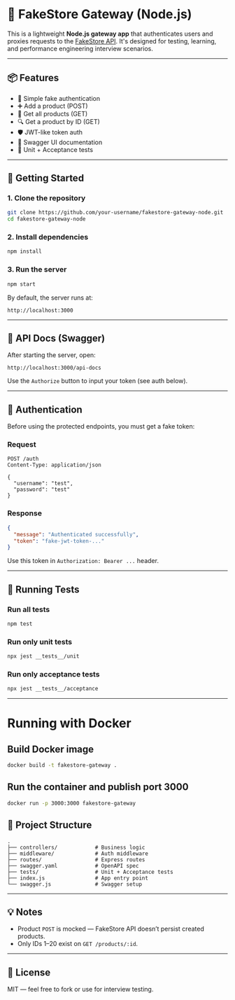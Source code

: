 # 🧪 FakeStore Gateway (Node.js)

This is a lightweight **Node.js gateway app** that authenticates users and proxies requests to the [FakeStore API](https://fakestoreapi.com/). It's designed for testing, learning, and performance engineering interview scenarios.

---

## 📦 Features

- 🔐 Simple fake authentication
- ➕ Add a product (POST)
- 📄 Get all products (GET)
- 🔍 Get a product by ID (GET)
- 🛡️ JWT-like token auth
- 📜 Swagger UI documentation
- 🧪 Unit + Acceptance tests

---

## 🚀 Getting Started

### 1. Clone the repository

```bash
git clone https://github.com/your-username/fakestore-gateway-node.git
cd fakestore-gateway-node
````

### 2. Install dependencies

```bash
npm install
```

### 3. Run the server

```bash
npm start
```

By default, the server runs at:

```
http://localhost:3000
```

---

## 📘 API Docs (Swagger)

After starting the server, open:

```
http://localhost:3000/api-docs
```

Use the `Authorize` button to input your token (see auth below).

---

## 🔐 Authentication

Before using the protected endpoints, you must get a fake token:

### Request

```http
POST /auth
Content-Type: application/json

{
  "username": "test",
  "password": "test"
}
```

### Response

```json
{
  "message": "Authenticated successfully",
  "token": "fake-jwt-token-..."
}
```

Use this token in `Authorization: Bearer ...` header.

---

## 🧪 Running Tests

### Run all tests

```bash
npm test
```

### Run only unit tests

```bash
npx jest __tests__/unit
```

### Run only acceptance tests

```bash
npx jest __tests__/acceptance
```

---

# Running with Docker

## Build Docker image

```bash
docker build -t fakestore-gateway .
```

## Run the container and publish port 3000

```bash
docker run -p 3000:3000 fakestore-gateway
```

## 📂 Project Structure

```
.
├── controllers/            # Business logic
├── middleware/             # Auth middleware
├── routes/                 # Express routes
├── swagger.yaml            # OpenAPI spec
├── tests/                  # Unit + Acceptance tests
├── index.js                # App entry point
└── swagger.js              # Swagger setup
```

---

## 💡 Notes

* Product `POST` is mocked — FakeStore API doesn’t persist created products.
* Only IDs 1–20 exist on `GET /products/:id`.

---

## 📜 License

MIT — feel free to fork or use for interview testing.

